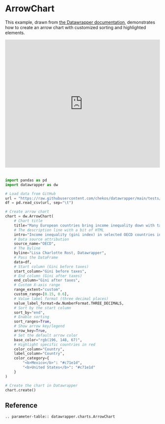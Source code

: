 # ArrowChart

This example, drawn from <a href="https://www.datawrapper.de/charts/arrow-plot">the Datawrapper documentation</a>, demonstrates how to create an arrow chart with customized sorting and highlighted elements.

<iframe title="Many European countries bring income inequality down with taxes. The US and Mexico: Not so much." aria-label="Arrow Plot" id="datawrapper-chart-W0zuU" src="https://datawrapper.dwcdn.net/W0zuU/1/" scrolling="no" frameborder="0" style="width: 0; min-width: 100% !important; border: none; margin-bottom: 20px;" height="416" data-external="1"></iframe><script type="text/javascript">window.addEventListener("message",function(a){if(void 0!==a.data["datawrapper-height"]){var e=document.querySelectorAll("iframe");for(var t in a.data["datawrapper-height"])for(var r,i=0;r=e[i];i++)if(r.contentWindow===a.source){var d=a.data["datawrapper-height"][t]+"px";r.style.height=d}}});</script>

```python
import pandas as pd
import datawrapper as dw

# Load data from GitHub
url = "https://raw.githubusercontent.com/chekos/datawrapper/main/tests/samples/arrow/inequality.csv"
df = pd.read_csv(url, sep="\t")

# Create arrow chart
chart = dw.ArrowChart(
    # Chart title
    title="Many European countries bring income inequality down with taxes. The US and Mexico: Not so much.",
    # The description line with a bit of HTML
    intro="Income inequality (gini index) in selected OECD countries in 2014, before and after taxes. A gini index of 0 means that every household earns exactly the same income, while an index of 1 means that one household in the country makes all the income. <b>The lower the Gini index, the more equal the income is distributed in a country.</b>",
    # Data source attribution
    source_name="OECD",
    # The byline
    byline="Lisa Charlotte Rost, Datawrapper",
    # Pass the DataFrame
    data=df,
    # Start column (Gini before taxes)
    start_column="Gini before taxes",
    # End column (Gini after taxes)
    end_column="Gini after taxes",
    # Custom X-axis range
    range_extent="custom",
    custom_range=[0.15, 0.6],
    # Value label format (three decimal places)
    value_label_format=dw.NumberFormat.THREE_DECIMALS,
    # Sort by the start column
    sort_by="end",
    # Enable sorting
    sort_ranges=True,
    # Show arrow key/legend
    arrow_key=True,
    # Set the default arrow color
    base_color="rgb(196, 148, 67)",
    # Highlight specific countries in red
    color_column="Country",
    label_column="Country",
    color_category={
        "<b>Mexico</b>": "#c71e1d",
        "<b>United States</b>": "#c71e1d"
    }
)

# Create the chart in Datawrapper
chart.create()
```

## Reference

```{eval-rst}
.. parameter-table:: datawrapper.charts.ArrowChart
